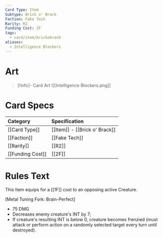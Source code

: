 ```yaml
---
Card Type: Item
Subtype: Brick o' Brack
Faction: Fake Tech
Rarity: R2
Funding Cost: 2F
tags:
  - card/item/brickobrack
aliases:
  - Intelligence Blockers
---
```

# Art

> [!info]- Card Art
> ![[Intelligence Blockers.png]]

# Card Specs

| Category | Specification| 
| :--- | :--- |
| [[Card Type]] | [[Item]] - [[Brick o' Brack]] |  
| [[Faction]] | [[Fake Tech]] |  
| [[Rarity]] | [[R2]] |  
| [[Funding Cost]] | [[2F]] |  

# Rules Text  

This Item equips for a [[1F]] cost to an opposing active Creature.  

[Metal Tuning Fork: Brain-Perfect]   
* 75 DMG  
* Decreases enemy creature's INT by 7;  
* If creature's resulting INT is below 0, creature becomes frenzied (must attack or perform action on a randomly selected target every turn until destroyed).  


